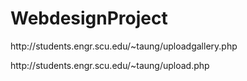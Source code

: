 # WebdesignProject

<p> http://students.engr.scu.edu/~taung/uploadgallery.php </p>

<p> http://students.engr.scu.edu/~taung/upload.php </p>

